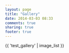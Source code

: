 ```yaml
---
layout: page
title: "Gallery"
date: 2014-03-03 08:33
comments: true
sharing: true
footer: true
---
```


{{ 'test_gallery' | image_list }}
